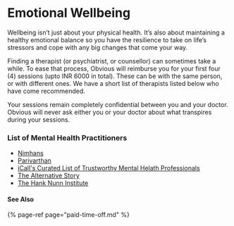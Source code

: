 # Emotional Wellbeing

Wellbeing isn’t just about your physical health. It’s also about maintaining a healthy emotional balance so you have the resilience to take on life’s stressors and cope with any big changes that come your way.

Finding a therapist \(or psychiatrist, or counsellor\) can sometimes take a while. To ease that process, Obvious will reimburse you for your first four \(4\) sessions \(upto INR 6000 in total\). These can be with the same person, or with different ones. We have a short list of therapists listed below who have come recommended.

Your sessions remain completely confidential between you and your doctor. Obvious will never ask either you or your doctor about what transpires during your sessions.

### List of Mental Health Practitioners

* [Nimhans](http://www.nimhans.ac.in/online-appointments-opd)
* [Parivarthan](http://www.parivarthan.org/)
* [iCall's Curated List of Trustworthy Mental Helath Professionals](https://docs.google.com/spreadsheets/u/1/d/1pzckT6ns2H1IlmwYwJa8EnBh_1u3gRA9cEOoA4zfilc/htmlview#)
* [The Alternative Story](http://alternativestory.in/)
* [The Hank Nunn Institute](http://hanknunninstitute.com/)

#### See Also

{% page-ref page="paid-time-off.md" %}

